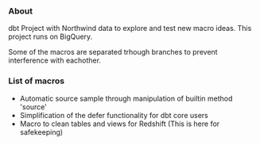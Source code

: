 ### About

dbt Project with Northwind data to explore and test new macro ideas. This project runs on BigQuery.

Some of the macros are separated trhough branches to prevent interference with eachother.

### List of macros

- Automatic source sample through manipulation of builtin method 'source'
- Simplification of the defer functionality for dbt core users
- Macro to clean tables and views for Redshift (This is here for safekeeping)
